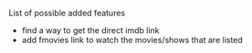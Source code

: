 List of possible added features

- find a way to get the direct imdb link
- add fmovies link to watch the movies/shows that are listed